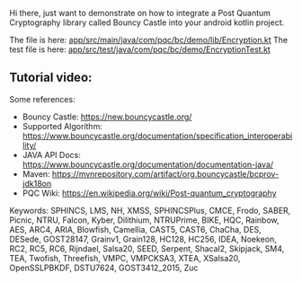 Hi there, just want to demonstrate on how to integrate a Post Quantum Cryptography library called Bouncy Castle into your android kotlin project.

The file is here: [app/src/main/java/com/pqc/bc/demo/lib/Encryption.kt](https://github.com/snowfluke/bouncy-castle-pqc-android-kotlin-demo/blob/master/app/src/main/java/com/pqc/bc/demo/lib/Encryption.kt)
The test file is here: [app/src/test/java/com/pqc/bc/demo/EncryptionTest.kt](https://github.com/snowfluke/bouncy-castle-pqc-android-kotlin-demo/blob/master/app/src/test/java/com/pqc/bc/demo/EncryptionTest.kt)


Tutorial video:
- 

Some references:
- Bouncy Castle: https://new.bouncycastle.org/
- Supported Algorithm: https://www.bouncycastle.org/documentation/specification_interoperability/
- JAVA API Docs: https://www.bouncycastle.org/documentation/documentation-java/
- Maven: https://mvnrepository.com/artifact/org.bouncycastle/bcprov-jdk18on
- PQC Wiki: https://en.wikipedia.org/wiki/Post-quantum_cryptography

Keywords: SPHINCS, LMS, NH, XMSS, SPHINCSPlus, CMCE, Frodo, SABER, Picnic, NTRU, Falcon, Kyber, Dilithium, NTRUPrime, BIKE, HQC, Rainbow, AES, ARC4, ARIA, Blowfish, Camellia, CAST5, CAST6, ChaCha, DES, DESede, GOST28147, Grainv1, Grain128, HC128, HC256, IDEA, Noekeon, RC2, RC5, RC6, Rijndael, Salsa20, SEED, Serpent, Shacal2, Skipjack, SM4, TEA, Twofish, Threefish, VMPC, VMPCKSA3, XTEA, XSalsa20, OpenSSLPBKDF, DSTU7624, GOST3412_2015, Zuc
